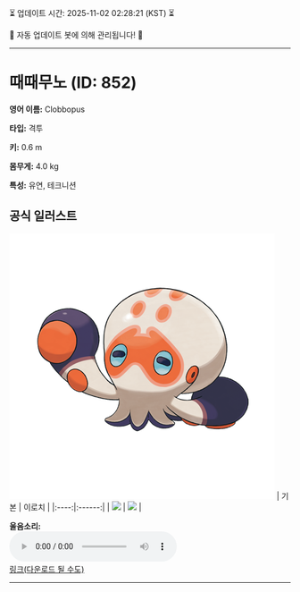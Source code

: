 
⏳ 업데이트 시간: 2025-11-02 02:28:21 (KST) ⏳

🤖 자동 업데이트 봇에 의해 관리됩니다! 🤖

---

# 때때무노 (ID: 852)
**영어 이름:** Clobbopus

**타입:** 격투

**키:** 0.6 m

**몸무게:** 4.0 kg

**특성:** 유연, 테크니션

## 공식 일러스트
![](https://raw.githubusercontent.com/PokeAPI/sprites/master/sprites/pokemon/other/official-artwork/852.png)
| 기본 | 이로치 |
|:----:|:------:|
| <img src="http://play.pokemonshowdown.com/sprites/ani/clobbopus.gif" width="200"> | <img src="http://play.pokemonshowdown.com/sprites/ani-shiny/clobbopus.gif" width="200"> |

**울음소리:**<br><audio controls src="https://raw.githubusercontent.com/PokeAPI/cries/main/cries/pokemon/latest/852.ogg"></audio><br> [링크(다운로드 될 수도)](https://raw.githubusercontent.com/PokeAPI/cries/main/cries/pokemon/latest/852.ogg)


---
